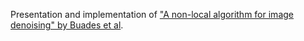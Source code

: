 Presentation and implementation of ["A non-local algorithm for image denoising" by Buades et al](https://www.iro.umontreal.ca/~mignotte/IFT6150/Articles/Buades-NonLocal.pdf).